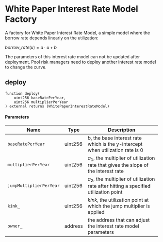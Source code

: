 # White Paper Interest Rate Model Factory

A factory for White Paper Interest Rate Model, a simple model where the borrow rate depends linearly on the utilization:

$borrow\_rate(u) = a \cdot u + b$

The parameters of this interest rate model can not be updated after deployment. Pool risk managers need to deploy another interest rate model to change the curve.

## deploy

```solidity
function deploy(
    uint256 baseRatePerYear,
    uint256 multiplierPerYear
) external returns (WhitePaperInterestRateModel)
```



#### Parameters

| Name | Type | Description |
| ---- | ---- | ----------- |
| `baseRatePerYear` | uint256 | $b$, the base interest rate which is the y-intercept when utilization rate is 0 |
| `multiplierPerYear` | uint256 | $a_1$, the multiplier of utilization rate that gives the slope of the interest rate |
| `jumpMultiplierPerYear` | uint256 | $a_2$, the multiplier of utilization rate after hitting a specified utilization point |
| `kink_` | uint256 | $kink$, the utilization point at which the jump multiplier is applied |
| `owner_` | address | the address that can adjust the interest rate model parameters |
